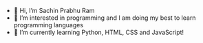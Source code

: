 - 👋 Hi, I’m Sachin Prabhu Ram
 - 👀 I’m interested in programming and I am doing my best to learn programming languages
 - 🌱 I’m currently learning Python, HTML, CSS and JavaScript!

<!---
sachin121103/sachin121103 is a ✨ special ✨ repository because its `README.md` (this file) appears on your GitHub profile.
You can click the Preview link to take a look at your changes.
--->
